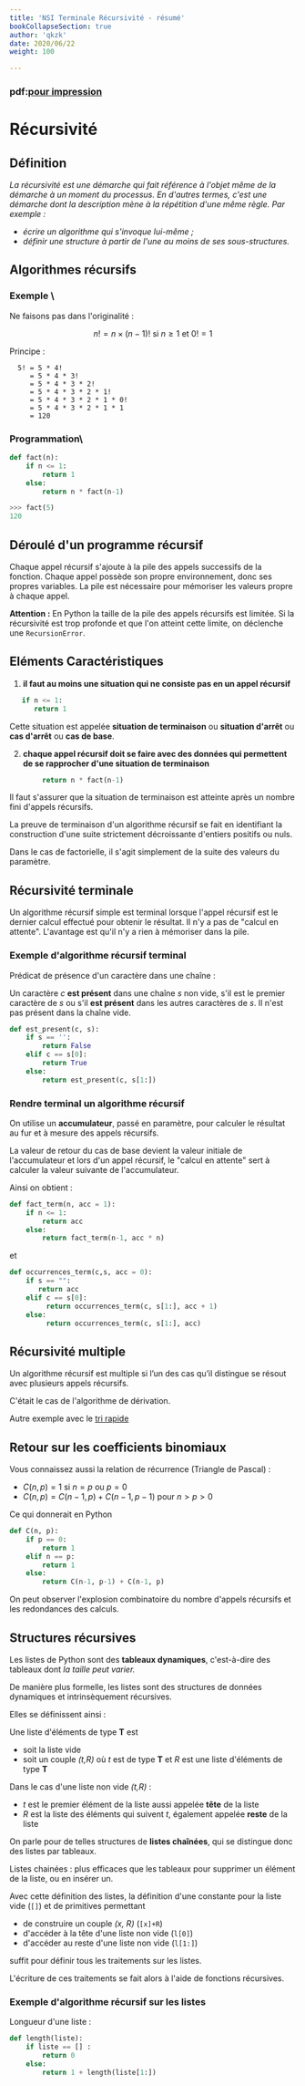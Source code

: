```yaml
---
title: 'NSI Terminale Récursivité - résumé'
bookCollapseSection: true
author: 'qkzk'
date: 2020/06/22
weight: 100

---
```


### pdf:[pour impression](/uploads/docnsitale/recursivite/pdf/resume_recursion.pdf)

# Récursivité

## Définition

*La récursivité est une démarche qui fait référence à l'objet même de la démarche à un moment du processus. En d'autres termes, c'est une démarche dont la description mène à la répétition d'une même règle. Par exemple :*

* *écrire un algorithme qui s'invoque lui-même ;*
* *définir une structure à partir de l'une au moins de ses sous-structures.*


## Algorithmes récursifs

### Exemple \
Ne faisons pas dans l'originalité :

$$n! = n \times (n-1)! \text{ si } n \geq 1 \text{ et } 0! = 1$$

Principe :

```
  5! = 5 * 4!
     = 5 * 4 * 3!
     = 5 * 4 * 3 * 2!
     = 5 * 4 * 3 * 2 * 1!
     = 5 * 4 * 3 * 2 * 1 * 0!
     = 5 * 4 * 3 * 2 * 1 * 1
     = 120
```



### Programmation\

```python
def fact(n):
    if n <= 1:
        return 1
    else:
        return n * fact(n-1)

>>> fact(5)
120
```

## Déroulé d'un programme récursif


Chaque appel récursif s'ajoute à la pile des appels successifs de la fonction.
Chaque appel possède son propre environnement, donc ses propres variables.
La pile est nécessaire pour mémoriser les valeurs propre à chaque appel.


**Attention :** En Python la taille de la pile des appels récursifs est limitée. Si la récursivité est trop profonde et que l'on atteint cette limite, on déclenche une `RecursionError`.



## Eléments Caractéristiques

1. **il faut au moins une situation qui ne consiste pas en un appel récursif**

  ```python
     if n <= 1:
        return 1
  ```
Cette situation est appelée **situation de terminaison** ou **situation d'arrêt** ou **cas d'arrêt** ou **cas de base**.


2. **chaque appel récursif doit se faire avec des données qui permettent de se rapprocher d'une situation de terminaison**

 ```python
         return n * fact(n-1)
 ```


 Il faut s'assurer que la situation de terminaison est atteinte après un nombre fini d'appels récursifs.

La preuve de terminaison d'un algorithme récursif se fait en identifiant la construction d'une suite strictement décroissante d'entiers positifs ou nuls.

Dans le cas de factorielle, il s'agit simplement de la suite des valeurs du paramètre.


## Récursivité terminale

Un algorithme récursif simple est terminal lorsque l'appel récursif est le dernier calcul effectué pour obtenir le résultat. Il n'y a pas de "calcul en attente". L'avantage est qu'il n'y a rien à mémoriser dans la pile.

### Exemple d'algorithme récursif terminal

Prédicat de présence d'un caractère dans une chaîne :

Un caractère *c* **est présent** dans une chaîne *s* non vide, s'il est le premier caractère de *s* ou s'il **est présent** dans les autres caractères de *s*. Il n'est pas présent dans la chaîne vide.

```python
def est_present(c, s):
    if s == '':
        return False
    elif c == s[0]:
        return True
    else:
        return est_present(c, s[1:])
```

### Rendre terminal un algorithme récursif

On utilise un **accumulateur**, passé en paramètre, pour calculer le résultat au fur et à mesure des appels récursifs.

La valeur de retour du cas de base devient la valeur initiale de l'accumulateur et lors d'un appel récursif, le "calcul en attente" sert à calculer la valeur suivante de l'accumulateur.


Ainsi on obtient :

```python
def fact_term(n, acc = 1):
    if n <= 1:
        return acc
    else:
        return fact_term(n-1, acc * n)
```


et

```python
def occurrences_term(c,s, acc = 0):
    if s == "":
       return acc
    elif c == s[0]:
         return occurrences_term(c, s[1:], acc + 1)
    else:
         return occurrences_term(c, s[1:], acc)
```




## Récursivité multiple

Un algorithme récursif est multiple si l’un des cas qu’il distingue se résout avec plusieurs appels récursifs.

C'était le cas de l'algorithme de dérivation.

Autre exemple avec le [tri rapide](https://gitlab-fil.univ-lille.fr/diu-eil-lil/portail/blob/master/bloc2/tri-sans-ordi-correction/readme.md#en-python-1)

## Retour sur les coefficients binomiaux


Vous connaissez aussi la relation de récurrence (Triangle de Pascal) :

- $C(n, p) = 1$ si $n=p$ ou $p=0$
- $C(n, p) = C(n-1, p) + C(n-1, p-1)$ pour $n > p > 0$


Ce qui donnerait en Python

```python
def C(n, p):
    if p == 0:
        return 1
    elif n == p:
        return 1
    else:
        return C(n-1, p-1) + C(n-1, p)
```



On peut observer l'explosion combinatoire du nombre d'appels récursifs et les redondances des calculs.


## Structures récursives


Les listes de Python sont des **tableaux dynamiques**,
c'est-à-dire des tableaux dont _la taille peut varier._

De manière plus formelle, les listes sont des structures de données dynamiques
et intrinsèquement récursives.




Elles se définissent ainsi :

Une liste d'éléments de type **T** est

* soit la liste vide
* soit un couple *(t,R)* où *t* est de type **T** et *R* est une liste d'éléments de type **T**

Dans le cas d'une liste non vide *(t,R)* :

* *t* est le premier élément de la liste aussi appelée **tête** de la liste
* *R* est la liste des éléments qui suivent *t*, également appelée **reste** de la liste




On parle pour de telles structures de **listes chaînées**, qui se distingue
donc des listes par tableaux.


Listes chainées : plus efficaces que les tableaux pour supprimer un élément de la liste, ou en insérer un.




Avec cette définition des listes, la définition d'une constante pour la liste vide (`[]`) et de primitives permettant

- de construire un couple *(x, R)* (`[x]+R`)
- d'accéder à la tête d'une liste non vide (`l[0]`)
- d'accéder au reste d'une liste non vide (`l[1:]`)

suffit pour définir tous les traitements sur les listes.

L'écriture de ces traitements se fait alors à l'aide de fonctions récursives.

### Exemple d'algorithme récursif sur les listes

Longueur d'une liste :

```python
def length(liste):
    if liste == [] :
        return 0
    else:
        return 1 + length(liste[1:])
```
